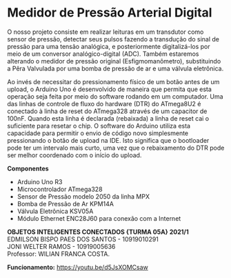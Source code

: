 # Medidor de Pressão Arterial Digital


O nosso projeto consiste em realizar leituras em um transdutor como sensor de pressão, detectar seus pulsos fazendo a transdução do sinal de pressão para uma tensão analógica, e posteriormente digitalizá-los por meio de um conversor analógico-digital (ADC).
Também estaremos alterando o medidor de pressão original (Esfigmomanômetro), substituindo a Pêra Valvulada por uma bomba de pressão de ar e uma válvula eletrônica.

Ao invés de necessitar do pressionamento físico de um botão antes de um upload, o Arduino Uno é desenvolvido de maneira que permita que esta operação seja feita por meio do software rodando em um computador. Uma das linhas de controle de fluxo do hardware (DTR) do ATmega8U2 é conectado à linha de reset do ATmega328 através de um capacitor de 100nF. Quando esta linha é declarada (rebaixada) a linha de reset cai o suficiente para resetar o chip. O software do Arduino utiliza esta capacidade para permitir o envio de código novo simplesmente pressionando o botão de upload na IDE. Isto significa que o bootloader pode ter um intervalo mais curto, uma vez que o rebaixamento do DTR pode ser melhor coordenado com o início do upload.

<b>Componentes</b>
<ul>
  <li>Arduino Uno R3</li>
  <li>Microcontrolador	ATmega328</li>
  <li>Sensor de Pressão modelo 2050 da linha MPX</li>
  <li>Bomba de Pressão de Ar KPM14A</li>
  <li>Válvula Eletrônica KSV05A</li>
  <li>Módulo Ethernet ENC28J60 para conexão com a Internet</li>
</ul>

<b>OBJETOS INTELIGENTES CONECTADOS {TURMA 05A} 2021/1</b>\
EDMILSON BISPO PAES DOS SANTOS - 10919010291\
JONI WELTER RAMOS - 10919005636\
Professor: WILIAN FRANCA COSTA.


<b>Funcionamento:</b>
https://youtu.be/d5JsXOMCsaw

